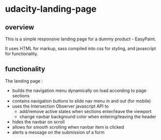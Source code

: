 # udacity-landing-page

## overview 
This is a simple responsive landing page for a dummy product - EasyPaint.

It uses HTML for markup, sass compiled into css for styling, and javascript for functionality.

## functionality 
The landing page : 
- builds the navigation menu dynamically on load according to page sections
- contains navigation buttons to slide nav menu in and out (for mobile)
- uses the Intersection Observer javascript API to 
   - add/remove active states when sections enter/leave the viewport
   - change navbar background color when entering/leaving the header
- hides the navbar on scroll
- allows for smooth scrolling when navbar item is clicked
- alerts a message on the submission of a form
